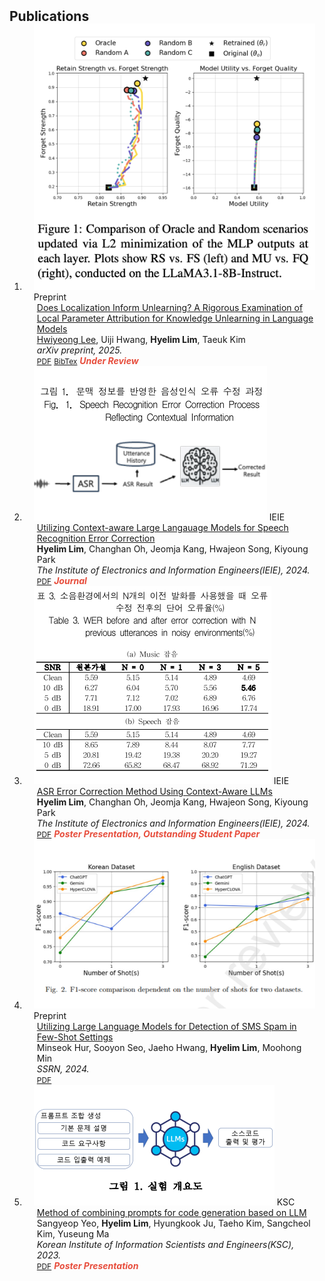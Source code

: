 <h2 id="publications" style="margin: 2px 0px -15px;">Publications</h2>

<div class="publications">
<ol class="bibliography">

<li>
<div class="pub-row">

  <div class="col-sm-3 abbr" style="position: relative;padding-right: 15px;padding-left: 15px;">
    <img src="assets/img/arxiv-does.png" class="teaser img-fluid z-depth-1">
    <abbr class="badge">Preprint</abbr>
  </div>

  <div class="col-sm-9" style="position: relative;padding-right: 15px;padding-left: 20px;">
    <div class="title"><a href="https://www.arxiv.org/pdf/2505.16252">Does Localization Inform Unlearning? A Rigorous Examination of Local Parameter Attribution for Knowledge Unlearning in Language Models</a></div>
    <div class="author"><a href="https://hwi0lee.github.io/" target="_blank" rel="noopener">Hwiyeong Lee</a>, Uiji Hwang, <strong>Hyelim Lim</strong>, Taeuk Kim</div>
    <div class="periodical"><em>arXiv preprint, 2025.</em></div>
    <div class="links">
      <a href="https://www.arxiv.org/pdf/2505.16252" class="btn btn-sm z-depth-0" role="button" target="_blank" style="font-size:12px;">PDF</a>
      <a href="https://arxiv.org/bibtex/2505.16252" class="btn btn-sm z-depth-0" role="button" target="_blank" style="font-size:12px;">BibTex</a>
      <strong><i style="color:#e74d3c"> Under Review</i></strong>
    </div>
  </div>
</div>
</li>

<li>
<div class="pub-row">

  <div class="col-sm-3 abbr" style="position: relative;padding-right: 15px;padding-left: 15px;">
    <img src="assets/img/ieie-utilizing.png" class="teaser img-fluid z-depth-1">
    <abbr class="badge">IEIE</abbr>
  </div>

  <div class="col-sm-9" style="position: relative;padding-right: 15px;padding-left: 20px;">
    <div class="title"><a href="https://www.dbpia.co.kr/Journal/articleDetail?nodeId=NODE12117416">Utilizing Context-aware Large Langauage Models for Speech Recognition Error Correction</a></div>
    <div class="author"><strong>Hyelim Lim</strong>, Changhan Oh, Jeomja Kang, Hwajeon Song, Kiyoung Park</div>
    <div class="periodical"><em>The Institute of Electronics and Information Engineers(IEIE), 2024.</em></div>
    <div class="links">
      <a href="https://www.dbpia.co.kr/Journal/articleDetail?nodeId=NODE12117416" class="btn btn-sm z-depth-0" role="button" target="_blank" style="font-size:12px;">PDF</a>
      <strong><i style="color:#e74d3c"> Journal</i></strong>
    </div>
  </div>
</div>
</li>

<li>
<div class="pub-row">

  <div class="col-sm-3 abbr" style="position: relative;padding-right: 15px;padding-left: 15px;">
    <img src="assets/img/ieie-asr.png" class="teaser img-fluid z-depth-1">
    <abbr class="badge">IEIE</abbr>
  </div>

  <div class="col-sm-9" style="position: relative;padding-right: 15px;padding-left: 20px;">
    <div class="title"><a href="https://www.dbpia.co.kr/Journal/articleDetail?nodeId=NODE12036328">ASR Error Correction Method Using Context-Aware LLMs</a></div>
    <div class="author"><strong>Hyelim Lim</strong>, Changhan Oh, Jeomja Kang, Hwajeon Song, Kiyoung Park</div>
    <div class="periodical"><em>The Institute of Electronics and Information Engineers(IEIE), 2024.</em></div>
    <div class="links">
      <a href="https://www.dbpia.co.kr/Journal/articleDetail?nodeId=NODE12036328" class="btn btn-sm z-depth-0" role="button" target="_blank" style="font-size:12px;">PDF</a>
      <strong><i style="color:#e74d3c"> Poster Presentation, Outstanding Student Paper</i></strong>
    </div>
  </div>
</div>
</li>

<li>
<div class="pub-row">

  <div class="col-sm-3 abbr" style="position: relative;padding-right: 15px;padding-left: 15px;">
    <img src="assets/img/ssrn.png" class="teaser img-fluid z-depth-1">
    <abbr class="badge">Preprint</abbr>
  </div>

  <div class="col-sm-9" style="position: relative;padding-right: 15px;padding-left: 20px;">
    <div class="title"><a href="https://papers.ssrn.com/sol3/papers.cfm?abstract_id=4815382">Utilizing Large Language Models for Detection of SMS Spam in Few-Shot Settings</a></div>
    <div class="author">Minseok Hur, Sooyon Seo, Jaeho Hwang, <strong>Hyelim Lim</strong>, Moohong Min</div>
    <div class="periodical"><em>SSRN, 2024.</em></div>
    <div class="links">
      <a href="https://papers.ssrn.com/sol3/papers.cfm?abstract_id=4815382" class="btn btn-sm z-depth-0" role="button" target="_blank" style="font-size:12px;">PDF</a>
    </div>
  </div>
</div>
</li>

<li>
<div class="pub-row">

  <div class="col-sm-3 abbr" style="position: relative;padding-right: 15px;padding-left: 15px;">
    <img src="assets/img/ksc.png" class="teaser img-fluid z-depth-1">
    <abbr class="badge">KSC</abbr>
  </div>

  <div class="col-sm-9" style="position: relative;padding-right: 15px;padding-left: 20px;">
    <div class="title"><a href="https://www.dbpia.co.kr/Journal/articleDetail?nodeId=NODE11705189">Method of combining prompts for code generation based on LLM</a></div>
    <div class="author">Sangyeop Yeo, <strong>Hyelim Lim</strong>, Hyungkook Ju, Taeho Kim, Sangcheol Kim, Yuseung Ma</div>
    <div class="periodical"><em>Korean Institute of Information Scientists and Engineers(KSC), 2023.</em></div>
    <div class="links">
      <a href="https://www.dbpia.co.kr/Journal/articleDetail?nodeId=NODE11705189" class="btn btn-sm z-depth-0" role="button" target="_blank" style="font-size:12px;">PDF</a>
      <strong><i style="color:#e74d3c"> Poster Presentation</i></strong>
    </div>
  </div>
</div>
</li>

  
<br>

</ol>
</div>

